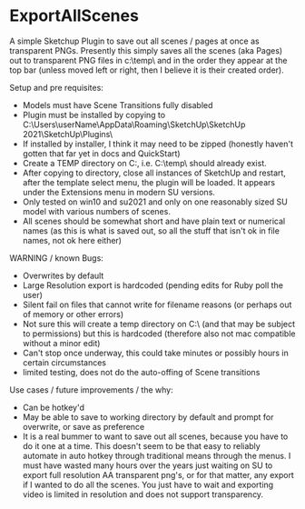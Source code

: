 # ExportAllScenes

A simple Sketchup Plugin to save out all scenes / pages at once as transparent PNGs.  Presently this simply saves all the scenes (aka Pages) out to transparent PNG files in c:\temp\ and in the order they appear at the top bar (unless moved left or right, then I believe it is their created order).

Setup and pre requisites:

- Models must have Scene Transitions fully disabled
- Plugin must be installed by copying to C:\Users\userName\AppData\Roaming\SketchUp\SketchUp 2021\SketchUp\Plugins\
- If installed by installer, I think it may need to be zipped (honestly haven't gotten that far yet in docs and QuickStart)
- Create a TEMP directory on C:\, i.e. C:\temp\ should already exist.
- After copying to directory, close all instances of SketchUp and restart, after the template select menu, the plugin will be loaded.  It appears under the Extensions menu in modern SU versions.  
- Only tested on win10 and su2021 and only on one reasonably sized SU model with various numbers of scenes.
- All scenes should be somewhat short and have plain text or numerical names (as this is what is saved out, so all the stuff that isn't ok in file names, not ok here either)

WARNING / known Bugs: 

- Overwrites by default
- Large Resolution export is hardcoded (pending edits for Ruby poll the user)
- Silent fail on files that cannot write for filename reasons (or perhaps out of memory or other errors)
- Not sure this will create a temp directory on C:\ (and that may be subject to permissions) but this is hardcoded (therefore also not mac compatible without a minor edit)
- Can't stop once underway, this could take minutes or possibly hours in certain circumstances
- limited testing, does not do the auto-offing of Scene transitions

Use cases / future improvements / the why:
- Can be hotkey'd
- May be able to save to working directory by default and prompt for overwrite, or save as preference
- It is a real bummer to want to save out all scenes, because you have to do it one at a time.  This doesn't seem to be that easy to reliably automate in auto hotkey through traditional means through the menus.  I must have wasted many hours over the years just waiting on SU to export full resolution AA transparent png's, or for that matter, any export if I wanted to do all the scenes.  You just have to wait and exporting video is limited in resolution and does not support transparency.
